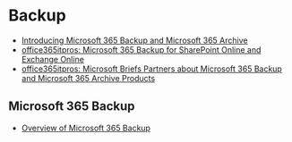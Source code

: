# Backup

- [Introducing Microsoft 365 Backup and Microsoft 365 Archive](https://techcommunity.microsoft.com/t5/microsoft-syntex-blog/welcome-to-microsoft-inspire-2023-introducing-microsoft-365/ba-p/3874887?WT.mc_id=M365-MVP-9501)
- [office365itpros: Microsoft 365 Backup for SharePoint Online and Exchange Online](https://office365itpros.com/2023/07/19/microsoft-365-backup/)
- [office365itpros: Microsoft Briefs Partners about Microsoft 365 Backup and Microsoft 365 Archive Products](https://office365itpros.com/2023/07/31/microsoft-365-backup-2)

## Microsoft 365 Backup

- [Overview of Microsoft 365 Backup](https://learn.microsoft.com/en-us/microsoft-365/syntex/backup/backup-overview)